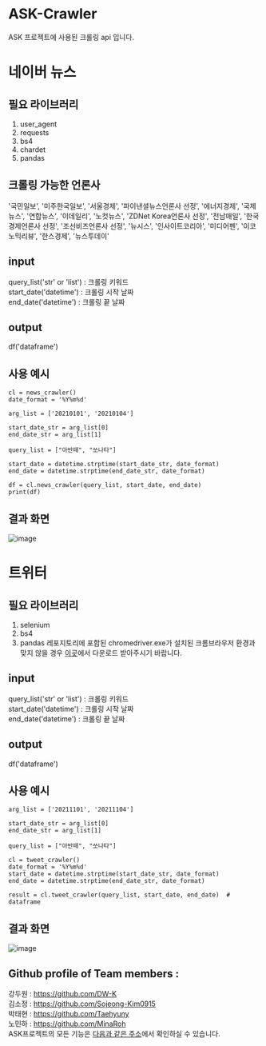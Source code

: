 # ASK-Crawler
ASK 프로젝트에 사용된 크롤링 api 입니다.

# 네이버 뉴스
## 필요 라이브러리
1. user_agent
2. requests
3. bs4
4. chardet
5. pandas   
## 크롤링 가능한 언론사
'국민일보', '미주한국일보', '서울경제', '파이낸셜뉴스언론사 선정', '에너지경제', '국제뉴스', '연합뉴스', '이데일리', '노컷뉴스', 'ZDNet Korea언론사 선정', '전남매일', '한국경제언론사 선정', '조선비즈언론사 선정', '뉴시스', '인사이트코리아', '미디어펜', '이코노믹리뷰', '한스경제', '뉴스투데이'
## input
query_list('str' or 'list') : 크롤링 키워드   
start_date('datetime') : 크롤링 시작 날짜   
end_date('datetime') : 크롤링 끝 날짜   
## output
df('dataframe')   
## 사용 예시
~~~
cl = news_crawler()
date_format = '%Y%m%d'

arg_list = ['20210101', '20210104']

start_date_str = arg_list[0]
end_date_str = arg_list[1]

query_list = ["아반떼", "쏘나타"]

start_date = datetime.strptime(start_date_str, date_format)
end_date = datetime.strptime(end_date_str, date_format)

df = cl.news_crawler(query_list, start_date, end_date)
print(df)
~~~
## 결과 화면
![image](https://user-images.githubusercontent.com/28096454/167677694-f71f06ee-98bb-4ccd-bc44-ba9febcd8ed0.png)

# 트위터
## 필요 라이브러리
1. selenium
2. bs4
3. pandas
레포지토리에 포함된 chromedriver.exe가 설치된 크롬브라우저 환경과 맞지 않을 경우 [이곳](https://chromedriver.chromium.org/downloads)에서 다운로드 받아주시기 바랍니다.   

## input
query_list('str' or 'list') : 크롤링 키워드   
start_date('datetime') : 크롤링 시작 날짜   
end_date('datetime') : 크롤링 끝 날짜   

## output
df('dataframe')   

## 사용 예시
~~~
arg_list = ['20211101', '20211104']

start_date_str = arg_list[0]
end_date_str = arg_list[1]

query_list = ["아반떼", "쏘나타"]

cl = tweet_crawler()
date_format = '%Y%m%d'
start_date = datetime.strptime(start_date_str, date_format)
end_date = datetime.strptime(end_date_str, date_format)

result = cl.tweet_crawler(query_list, start_date, end_date)  # dataframe
~~~
## 결과 화면
![image](https://user-images.githubusercontent.com/28096454/167748384-055392a8-a06f-4d56-b519-4073bfde2818.png)

## Github profile of Team members :
강두원 : https://github.com/DW-K   
김소정 : https://github.com/Sojeong-Kim0915   
박태현 : https://github.com/Taehyuny   
노민하 : https://github.com/MinaRoh      
ASK프로젝트의 모든 기능은 [다음과 같은 주소](https://github.com/DW-K/A.S.K.-AnalysisStock-)에서 확인하실 수 있습니다.
